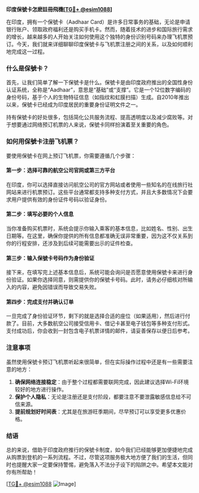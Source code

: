 **印度保號卡怎麽註冊飛機[[TG💪+ @esim1088](https://t.me/s/esim1088)]**

在印度，拥有一个保號卡（Aadhaar Card）是许多日常事务的基础，无论是申请银行账户、领取政府福利还是购买手机卡。然而，随着技术的进步和国际旅行需求的增长，越来越多的人开始关注如何使用这个独特的身份识别号码来办理飞机票预订。今天，我们就来详细聊聊印度保號卡与飞机票注册之间的关系，以及如何顺利地完成这一过程。

### 什么是保號卡？

首先，让我们简单了解一下保號卡是什么。保號卡是由印度政府推出的全国性身份认证系统，全称是“Aadhaar”，意思是“基础”或“支撑”。它是一个12位数字编码的身份号码，基于个人的生物特征信息（如指纹和虹膜扫描）生成。自2010年推出以来，保號卡已经成为印度居民的重要身份证明文件之一。

持有保號卡的好处很多，包括简化公共服务流程、提高透明度以及减少腐败等。对于想要通过网络预订机票的人来说，保號卡同样扮演着至关重要的角色。

### 如何用保號卡注册飞机票？

要使用保號卡在网上预订飞机票，你需要遵循几个步骤：

#### 第一步：选择可靠的航空公司官网或第三方平台

在印度，你可以选择直接访问航空公司的官方网站或者使用一些知名的在线旅行社网站来进行机票预订。这些平台通常都支持多种支付方式，并且大多数情况下会要求用户提供有效的身份证件号码以验证身份。

#### 第二步：填写必要的个人信息

当你准备购买机票时，系统会提示你输入乘客的基本信息，比如姓名、性别、出生日期等。在这里，确保你提供的所有信息都准确无误非常重要，因为这不仅关系到你的行程安排，还涉及到后续可能需要出示的证件检查。

#### 第三步：输入保號卡号码作为身份验证

接下来，在填写完上述基本信息后，系统可能会询问是否愿意使用保號卡来进行身份验证。如果你选择同意，则需提供你的保號卡号码。此时，请务必仔细核对所输入的内容，避免因错误而导致交易失败。

#### 第四步：完成支付并确认订单

一旦完成了身份验证环节，剩下的就是选择合适的座位（如果适用），然后进行付款了。目前，大多数航空公司接受信用卡、借记卡甚至电子钱包等多种支付形式。支付成功后，你会收到一封包含电子机票详情的邮件，请妥善保存以便日后参考。

### 注意事项

虽然使用保號卡预订飞机票听起来很简单，但在实际操作过程中还是有一些需要注意的地方：

1. **确保网络连接稳定**：由于整个过程都需要联网完成，因此建议选择Wi-Fi环境较好的地方进行操作。
2. **保护个人隐私**：无论是注册还是支付阶段，都要注意不要泄露敏感信息给不可信来源。
3. **提前规划好时间表**：尤其是在旅游旺季期间，尽早预订可以享受更多优惠价格。

### 结语

总的来说，借助于印度政府推行的保號卡制度，如今我们已经能够更加便捷地完成从购票到登机的一系列流程。不过，尽管这项服务极大地方便了我们的生活，但同时也提醒大家一定要保持警惕，避免落入不法分子设下的陷阱之中。希望本文能对你有所帮助！

[[TG💪+ @esim1088](https://t.me/s/esim1088) ![Image](https://i.postimg.cc/4NQfJmqS/Snipaste-2025-05-13-00-14-12.png)]